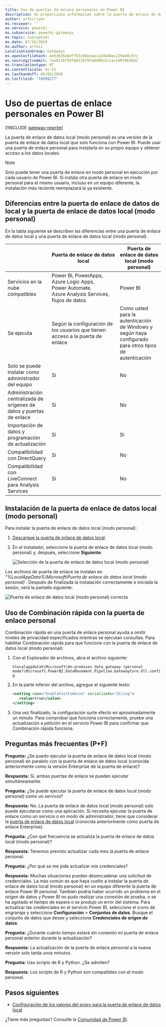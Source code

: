```yaml
---
title: Uso de puertas de enlace personales en Power BI
description: Se proporciona información sobre la puerta de enlace de datos local (modo personal) para Power BI que los usuarios pueden usar para conectarse a datos locales.
author: arthiriyer
ms.reviewer: ''
ms.service: powerbi
ms.subservice: powerbi-gateways
ms.topic: conceptual
ms.date: 07/15/2019
ms.author: arthii
LocalizationGroup: Gateways
ms.openlocfilehash: ee93635abdff63c98eeaaca24640ac229a4dc97c
ms.sourcegitcommit: 7aa0136f93f88516f97ddd8031ccac5d07863b92
ms.translationtype: HT
ms.contentlocale: es-ES
ms.lasthandoff: 05/05/2020
ms.locfileid: "74699277"
---
```

# <a name="use-personal-gateways-in-power-bi"></a>Uso de puertas de enlace personales en Power BI

[!INCLUDE [gateway-rewrite](includes/gateway-rewrite.md)]

La puerta de enlace de datos local (modo personal) es una versión de la puerta de enlace de datos local que solo funciona con Power BI. Puede usar una puerta de enlace personal para instalarla en su propio equipo y obtener acceso a los datos locales.

> [!NOTE]
> Solo puede tener una puerta de enlace en modo personal en ejecución por cada usuario de Power BI. Si instala otra puerta de enlace en modo personal para el mismo usuario, incluso en un equipo diferente, la instalación más reciente reemplazará la ya existente.

## <a name="on-premises-data-gateway-vs-on-premises-data-gateway-personal-mode"></a>Diferencias entre la puerta de enlace de datos de local y la puerta de enlace de datos local (modo personal)

En la tabla siguiente se describen las diferencias entre una puerta de enlace de datos local y una puerta de enlace de datos local (modo personal).

|   |Puerta de enlace de datos local | Puerta de enlace de datos local (modo personal) |
| ---- | ---- | ---- |
|Servicios en la nube compatibles |Power BI, PowerApps, Azure Logic Apps, Power Automate, Azure Analysis Services, flujos de datos |Power BI |
|Se ejecuta |Según la configuración de los usuarios que tienen acceso a la puerta de enlace |Como usted para la autenticación de Windows y según haya configurado para otros tipos de autenticación |
|Solo se puede instalar como administrador del equipo |Sí |No |
|Administración centralizada de orígenes de datos y puertas de enlace |Sí |No |
|Importación de datos y programación de actualización |Sí |Sí |
|Compatibilidad con DirectQuery |Sí |No |
|Compatibilidad con LiveConnect para Analysis Services |Sí |No |

## <a name="install-the-on-premises-data-gateway-personal-mode"></a>Instalación de la puerta de enlace de datos local (modo personal)

Para instalar la puerta de enlace de datos local (modo personal):

1. [Descargue la puerta de enlace de datos local](https://go.microsoft.com/fwlink/?LinkId=820925&clcid=0x409).

2. En el instalador, seleccione la puerta de enlace de datos local (modo personal) y, después, seleccione **Siguiente**.

   ![Selección de la puerta de enlace de datos local (modo personal)](media/service-gateway-personal-mode/personal-gateway-select.png)

Los archivos de puerta de enlace se instalan en _"%LocalAppData%\Microsoft\Puerta de enlace de datos local (modo personal)_ . Después de finalizada la instalación correctamente e iniciada la sesión, verá la pantalla siguiente.

![Puerta de enlace de datos local (modo personal) correcta](media/service-gateway-personal-mode/personal-gateway-complete.png)

## <a name="use-fast-combine-with-the-personal-gateway"></a>Uso de Combinación rápida con la puerta de enlace personal

Combinación rápida en una puerta de enlace personal ayuda a omitir niveles de privacidad especificados mientras se ejecutan consultas. Para habilitar Combinación rápida para que funcione con la puerta de enlace de datos local (modo personal):

1. Con el Explorador de archivos, abra el archivo siguiente:

   `%localappdata%\Microsoft\On-premises data gateway (personal mode)\Microsoft.PowerBI.DataMovement.Pipeline.GatewayCore.dll.config`

2. En la parte inferior del archivo, agregue el siguiente texto:

    ```xml
    <setting name="EnableFastCombine" serializeAs="String">
       <value>true</value>
    </setting>
    ```

3. Una vez finalizado, la configuración surte efecto en aproximadamente un minuto. Para comprobar que funciona correctamente, pruebe una actualización a petición en el servicio Power BI para confirmar que Combinación rápida funciona.

## <a name="frequently-asked-questions-faq"></a>Preguntas más frecuentes (P+F)

**Pregunta:** ¿Se puedo ejecutar la puerta de enlace de datos local (modo personal) en paralelo con la puerta de enlace de datos local (conocida anteriormente como la versión Enterprise de la puerta de enlace)?
  
**Respuesta:** Sí, ambas puertas de enlace se pueden ejecutar simultáneamente.

**Pregunta:** ¿Se puede ejecutar la puerta de enlace de datos local (modo personal) como un servicio?
  
**Respuesta:** No. La puerta de enlace de datos local (modo personal) solo puede ejecutarse como una aplicación. Si necesita ejecutar la puerta de enlace como un servicio o en modo de administrador, tiene que considerar la [puerta de enlace de datos local](/data-integration/gateway/service-gateway-onprem) (conocida anteriormente como puerta de enlace Enterprise).

**Pregunta:** ¿Con qué frecuencia se actualiza la puerta de enlace de datos local (modo personal)?
  
**Respuesta:** Tenemos previsto actualizar cada mes la puerta de enlace personal.

**Pregunta:** ¿Por qué se me pide actualizar mis credenciales?
  
**Respuesta:** Muchas situaciones pueden desencadenar una solicitud de credenciales. La más común es que haya vuelto a instalar la puerta de enlace de datos local (modo personal) en un equipo diferente la puerta de enlace Power BI personal. También podría haber ocurrido un problema en el origen de datos y Power BI no pudo realizar una conexión de prueba, o se ha agotado el tiempo de espera o se produjo un error del sistema. Para actualizar las credenciales en el servicio Power BI, seleccione el icono de engranaje y seleccione **Configuración** > **Conjuntos de datos**. Busque el conjunto de datos que desee y seleccione **Credenciales de origen de datos**.

**Pregunta:** ¿Durante cuánto tiempo estará sin conexión mi puerta de enlace personal anterior durante la actualización?
  
**Respuesta:** La actualización de la puerta de enlace personal a la nueva versión solo tarda unos minutos.

**Pregunta:** Uso scripts de R y Python. ¿Se admiten?
  
**Respuesta:** Los scripts de R y Python son compatibles con el modo personal.

## <a name="next-steps"></a>Pasos siguientes

* [Configuración de los valores del proxy para la puerta de enlace de datos local](/data-integration/gateway/service-gateway-proxy)  

¿Tiene más preguntas? Consulte la [Comunidad de Power BI](https://community.powerbi.com/).
